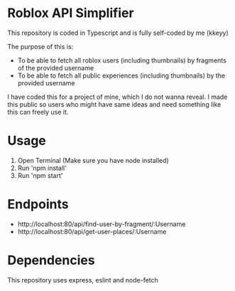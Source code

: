 # Roblox API Simplifier
This repository is coded in Typescript and is fully self-coded by me (kkeyy)

The purpose of this is:
- To be able to fetch all roblox users (including thumbnails) by fragments of the provided username
- To be able to fetch all public experiences (including thumbnails) by the provided username

I have coded this for a project of mine, which I do not wanna reveal.
I made this public so users who might have same ideas and need something like this can freely use it.

# Usage
1. Open Terminal (Make sure you have node installed)
2. Run 'npm install'
3. Run 'npm start'

# Endpoints
- http://localhost:80/api/find-user-by-fragment/:Username
- http://localhost:80/api/get-user-places/:Username

# Dependencies
This repository uses express, eslint and node-fetch
